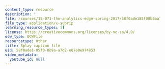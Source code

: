 ```yaml
---
content_type: resource
description: ''
file: /courses/15-071-the-analytics-edge-spring-2017/58f0ade185f08b9aa7d2e07e0e974853_n19qLvOY-rc.srt
file_type: application/x-subrip
learning_resource_types: []
license: https://creativecommons.org/licenses/by-nc-sa/4.0/
ocw_type: OCWFile
resourcetype: Other
title: 3play caption file
uid: 58f0ade1-85f0-8b9a-a7d2-e07e0e974853
video_metadata:
  youtube_id: null
---
```

